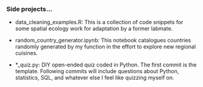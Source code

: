 ### Side projects...

- data_cleaning_examples.R: This is a collection of code snippets for some spatial ecology work for adaptation by a former labmate.

- random_country_generator.ipynb: This notebook catalogues countries randomly generated by my function in the effort to explore new regional cuisines.

- *_quiz.py: DIY open-ended quiz coded in Python. The first commit is the template. Following commits will include questions about Python, statistics, SQL, and whatever else I feel like quizzing myself on.
